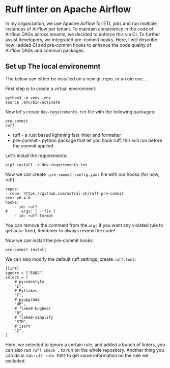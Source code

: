 # Ruff linter on Apache Airflow
In my organization, we use Apache Airflow for ETL jobs and run multiple instances of Airflow per tenant. To maintain consistency in the code of Airflow DAGs across tenants, we decided to enforce this via CI. To further assist developers, we integrated pre-commit hooks. Here, I will describe how I added CI and pre-commit hooks to enhance the code quality of Airflow DAGs and common packages.

## Set up The local environemnt
The below can either be installed on a new git repo, or an old one...

First step is to create a virtual environment:

    python3 -m venv .env
    source .env/bin/activate

Now let's create `dev-requirements.txt` file with the following packages:

    pre-commit
    ruff

* ruff - a rust based lightning fast linter and formatter
* pre-commit - python package that let you hook ruff, this will run before the commit applied.

Let's install the requirements:

    pip3 install -r dev-requirements.txt 

Now we can create `.pre-commit-config.yaml` file with our hooks (for now, ruff):

    repos:
    - repo: https://github.com/astral-sh/ruff-pre-commit
    rev: v0.4.6
    hooks:
        - id: ruff
    #      args: [ --fix ]
        - id: ruff-format

You can remove the comment from the `args` if you want any violated rule to get auto-fixed, Rembmer to always review the code!

Now we can install the pre-commit hooks:

    pre-commit install

We can also modify the default ruff settings, create `ruff.toml`:

    [lint]
    ignore = ["E402"]
    select = [
        # pycodestyle
        "E",
        # Pyflakes
        "F",
        # pyupgrade
        "UP",
        # flake8-bugbear
        "B",
        # flake8-simplify
        "SIM",
        # isort
        "I",
    ]

Here, we selected to ignore a certain rule, and added a bunch of linters, you can also run `ruff check .` to run on the whole repository.
Another thing you can do is run `ruff rule E402` to get some information on the rule we excluded.